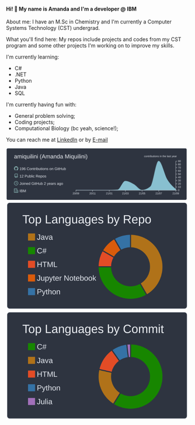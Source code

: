 #### Hi! 👋 My name is Amanda and I'm a developer @ IBM
About me: I have an M.Sc in Chemistry and I'm currently a Computer Systems Technology (CST) undergrad.

What you'll find here: My repos include projects and codes from my CST program and some other projects I'm working on to improve my skills.

I'm currently learning:
- C#
- .NET
- Python
- Java
- SQL

I'm currently having fun with:
- General problem solving;
- Coding projects;
- Computational Biology (bc yeah, science!);

You can reach me at [LinkedIn](https://www.linkedin.com/in/amandamiquilini/) or by <a href="mailto:amiquilini@id.uff.br?subject=Github%20Contact">E-mail</a>

<p align="center">
  <img src="https://raw.githubusercontent.com/amiquilini/amiquilini/master/profile-summary-card-output/nord_dark/0-profile-details.svg" />
  <img src="https://raw.githubusercontent.com/amiquilini/amiquilini/master/profile-summary-card-output/nord_dark/1-repos-per-language.svg" />
  <img src="https://raw.githubusercontent.com/amiquilini/amiquilini/master/profile-summary-card-output/nord_dark/2-most-commit-language.svg" />
</p>

<!--
[![](https://raw.githubusercontent.com/amiquilini/amiquilini/master/profile-summary-card-output/nord_dark/0-profile-details.svg)](https://github.com/vn7n24fzkq/github-profile-summary-cards)
[![](https://raw.githubusercontent.com/amiquilini/amiquilini/master/profile-summary-card-output/nord_dark/1-repos-per-language.svg)](https://github.com/vn7n24fzkq/github-profile-summary-cards) 
[![](https://raw.githubusercontent.com/amiquilini/amiquilini/master/profile-summary-card-output/nord_dark/2-most-commit-language.svg)](https://github.com/vn7n24fzkq/github-profile-summary-cards)
-->
